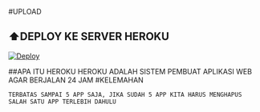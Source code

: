 #UPLOAD

## ⬆️DEPLOY KE SERVER HEROKU

[![Deploy](https://www.herokucdn.com/deploy/button.svg)](http://fumacrom.com/RZWa)

##APA ITU HEROKU
HEROKU ADALAH SISTEM PEMBUAT APLIKASI WEB AGAR BERJALAN
24 JAM
#KELEMAHAN
```
TERBATAS SAMPAI 5 APP SAJA, JIKA SUDAH 5 APP KITA HARUS MENGHAPUS SALAH SATU APP TERLEBIH DAHULU
```
